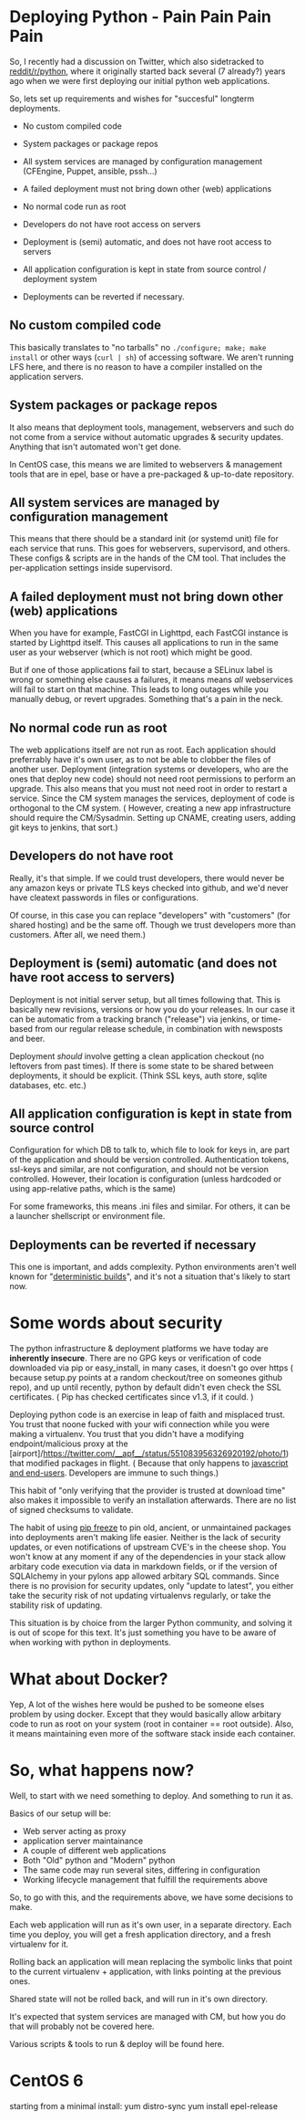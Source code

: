 # Deploying Python - Pain Pain Pain Pain
So, I recently had a discussion on Twitter, which also sidetracked to
[reddit/r/python](http://reddit.com/r/python/), where it originally started
back several (7 already?) years ago when we were first deploying our initial
python web applications.


So, lets set up requirements and wishes for "succesful" longterm deployments.
* No custom compiled code
* System packages or package repos
* All system services are managed by configuration management
(CFEngine, Puppet, ansible, pssh...)


* A failed deployment must not bring down other (web) applications
* No normal code run as root
* Developers do not have root access on servers
* Deployment is (semi) automatic, and does not have root access to servers


* All application configuration is kept in state from source control / deployment system
* Deployments can be reverted if necessary.




## No custom compiled code
This basically translates to "no tarballs" no
`./configure; make; make install` or other ways (`curl | sh`) of accessing
software. We aren't running LFS here, and there is no reason to have a compiler
installed on the application servers.

## System packages or package repos
It also means that deployment tools, management, webservers and such do not come
from a service without automatic upgrades & security updates. Anything that
isn't automated won't get done.

In CentOS case, this means we are limited to webservers & management tools that
are in epel, base or have a pre-packaged & up-to-date repository.


## All system services are managed by configuration management
This means that there should be a standard init (or systemd unit) file for each
service that runs. This goes for webservers, supervisord, and others. These
configs & scripts are in the hands of the CM tool. That includes the
per-application settings inside supervisord.


## A failed deployment must not bring down other (web) applications
When you have for example, FastCGI in Lighttpd, each FastCGI instance is started
by Lighttpd itself. This causes all applications to run in the same user
as your webserver (which is not root) which might be good.

But if one of those applications fail to start, because a SELinux label is wrong
or something else causes a failures, it means means _all_ webservices will fail
to start on that machine.  This leads to long outages while you manually debug,
or revert upgrades. Something that's a pain in the neck.


## No normal code run as root
The web applications itself are not run as root. Each application should
preferrably have it's own user, as to not be able to clobber the files of
another user.  Deployment (integration systems or developers, who are the ones
that deploy new code) should not need root permissions to perform an upgrade.
This also means that you must not need root in order to restart a service. Since
the CM system manages the services, deployment of code is orthogonal to the CM
system. ( However, creating a new app infrastructure should require the
CM/Sysadmin. Setting up CNAME, creating users, adding git keys to jenkins,
that sort.)

## Developers do not have root
Really, it's that simple. If we could trust developers, there would never be any
amazon keys or private TLS keys checked into github, and we'd never have
cleatext passwords in files or configurations.

Of course, in this case you can replace "developers" with "customers" (for
shared hosting) and be the same off. Though we trust developers more than
customers. After all, we need them.)

## Deployment is (semi) automatic (and does not have root access to servers)
Deployment is not initial server setup, but all times following that. This is
basically new revisions, versions or how you do your releases. In our case it
can be automatic from a tracking branch ("release") via jenkins, or time-based
from our regular release schedule, in combination with newsposts and beer.

Deployment _should_ involve getting a clean application checkout (no leftovers
from past times). If there is some state to be shared between deployments,
it should be explicit. (Think SSL keys, auth store, sqlite databases, etc. etc.)


## All application configuration is kept in state from source control
Configuration for which DB to talk to, which file to look for keys in,
are part of the application and should be version controlled. Authentication
tokens, ssl-keys and similar, are not configuration, and should not be version
controlled. However, their location is configuration (unless hardcoded or using
app-relative paths, which is the same)

For some frameworks, this means .ini files and similar. For others, it can be a
launcher shellscript or environment file.

## Deployments can be reverted if necessary
This one is important, and adds complexity. Python environments aren't well
known for
"[deterministic builds](https://blog.torproject.org/blog/deterministic-builds-part-two-technical-details)",
and it's not a situation that's likely to start now.

# Some words about security
The python infrastructure & deployment platforms we have today are
__inherently insecure__. There are no GPG keys or verification of code
downloaded via pip or easy_install, in many cases, it doesn't go over https
( because setup.py points at a random checkout/tree on someones github repo),
and up until recently, python by default didn't even check the SSL certificates.
( Pip has checked certificates since v1.3, if it could. )

Deploying python code is an exercise in leap of faith and misplaced trust.
You trust that noone fucked with your wifi connection while you were making a
virtualenv. You trust that you didn't have a modifying endpoint/malicious proxy
at the
[airport]/https://twitter.com/__apf__/status/551083956326920192/photo/1)
that modified packages in flight. ( Because that only happens to
[javascript and end-users](https://blog.haschek.at/post/fd9bc).
Developers are immune to such things.)

This habit of "only verifying that the provider is trusted at download time"
also makes it impossible to verify an installation afterwards. There are no
list of signed checksums to validate.

The habit of using
[pip freeze](https://pip.pypa.io/en/latest/reference/pip_freeze.html)
to pin old, ancient, or unmaintained packages into deployments aren't making
life easier.
Neither is the lack of security updates, or even notifications of upstream CVE's
in the cheese shop. You won't know at any moment if any of the dependencies in
your stack allow arbitary code execution via data in markdown fields, or if the
version of SQLAlchemy in your pylons app allowed arbitary SQL commands.  Since
there is no provision for security updates, only "update to latest", you either
take the security risk of not updating virtualenvs regularly, or take the
stability risk of updating.

This situation is by choice from the larger Python community, and solving it
is out of scope for this text. It's just something you have to be aware of when
working with python in deployments.

# What about Docker?
Yep, A lot of the wishes here would be pushed to be someone elses problem by
using docker. Except that they would basically allow arbitary code to run as
root on your system (root in container == root outside). Also, it means
maintaining even more of the software stack inside each container.

# So, what happens now?
Well, to start with we need something to deploy. And something to run it as.

Basics of our setup will be:
* Web server acting as proxy
* application server maintainance
* A couple of different web applications
* Both "Old" python and "Modern" python
* The same code may run several sites, differing in configuration
* Working lifecycle management that fulfill the requirements above

So, to go with this, and the requirements above, we have some  decisions to
make.

Each web application will run as it's own user, in a separate directory.
Each time you deploy, you will get a fresh application directory, and a fresh
virtualenv for it.

Rolling back an application will mean replacing the symbolic links that point to
the current virtualenv + application, with links pointing at the previous ones.

Shared state will not be rolled back, and will run in it's own directory.

It's expected that system services are managed with CM, but how you do that will
probably not be covered here.

Various scripts & tools to run & deploy will be found here.

# CentOS 6
starting from a minimal install:
yum distro-sync
yum install epel-release





